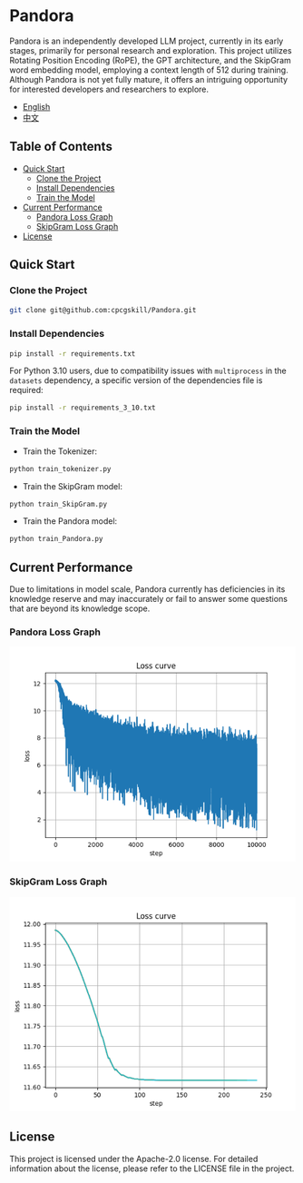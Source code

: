 # Pandora

Pandora is an independently developed LLM project, currently in its early stages, primarily for personal research and exploration. This project utilizes Rotating Position Encoding (RoPE), the GPT architecture, and the SkipGram word embedding model, employing a context length of 512 during training. Although Pandora is not yet fully mature, it offers an intriguing opportunity for interested developers and researchers to explore.

- [English](./README.en-US.md)
- [中文](./README.md)

## Table of Contents

- [Quick Start](#quick-start)
    - [Clone the Project](#clone-the-project)
    - [Install Dependencies](#install-dependencies)
    - [Train the Model](#train-the-model)
- [Current Performance](#current-performance)
    - [Pandora Loss Graph](#pandora-loss-graph)
    - [SkipGram Loss Graph](#skipgram-loss-graph)
- [License](#license)

## Quick Start

### Clone the Project

```bash
git clone git@github.com:cpcgskill/Pandora.git
```

### Install Dependencies

```bash
pip install -r requirements.txt
```

For Python 3.10 users, due to compatibility issues with `multiprocess` in the `datasets` dependency, a specific version of the dependencies file is required:

```bash
pip install -r requirements_3_10.txt
```

### Train the Model

- Train the Tokenizer:

```bash
python train_tokenizer.py
```

- Train the SkipGram model:

```bash
python train_SkipGram.py
```

- Train the Pandora model:

```bash
python train_Pandora.py
```

## Current Performance

Due to limitations in model scale, Pandora currently has deficiencies in its knowledge reserve and may inaccurately or fail to answer some questions that are beyond its knowledge scope.

### Pandora Loss Graph

![Pandora](./images/pandora_loss.png)

### SkipGram Loss Graph

![SkipGram](./images/skip_gram_loss.png)

## License

This project is licensed under the Apache-2.0 license. For detailed information about the license, please refer to the LICENSE file in the project.